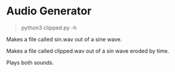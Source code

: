 # Audio Generator

>python3 clipped.py -h

Makes a file called sin.wav out of a sine wave.

Makes a file called clipped.wav out of a sin wave eroded by time.

Plays both sounds.
